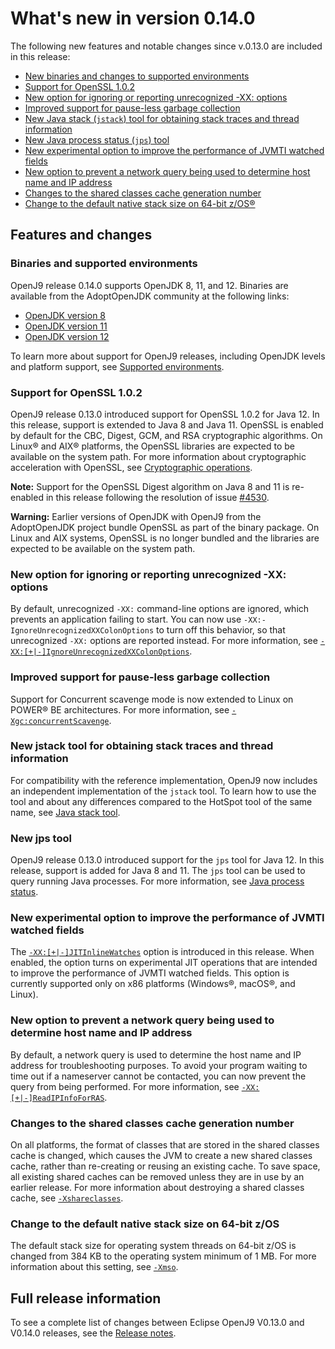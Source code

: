 <!--
* Copyright (c) 2017, 2019 IBM Corp. and others
*
* This program and the accompanying materials are made
* available under the terms of the Eclipse Public License 2.0
* which accompanies this distribution and is available at
* https://www.eclipse.org/legal/epl-2.0/ or the Apache
* License, Version 2.0 which accompanies this distribution and
* is available at https://www.apache.org/licenses/LICENSE-2.0.
*
* This Source Code may also be made available under the
* following Secondary Licenses when the conditions for such
* availability set forth in the Eclipse Public License, v. 2.0
* are satisfied: GNU General Public License, version 2 with
* the GNU Classpath Exception [1] and GNU General Public
* License, version 2 with the OpenJDK Assembly Exception [2].
*
* [1] https://www.gnu.org/software/classpath/license.html
* [2] http://openjdk.java.net/legal/assembly-exception.html
*
* SPDX-License-Identifier: EPL-2.0 OR Apache-2.0 OR GPL-2.0 WITH
* Classpath-exception-2.0 OR LicenseRef-GPL-2.0 WITH Assembly-exception
-->


# What's new in version 0.14.0

The following new features and notable changes since v.0.13.0 are included in this release:

- [New binaries and changes to supported environments](#binaries-and-supported-environments)
- [Support for OpenSSL 1.0.2](#support-for-openssl-102)
- [New option for ignoring or reporting unrecognized -XX: options](#new-option-for-ignoring-or-reporting-unrecognized-xx-options)
- [Improved support for pause-less garbage collection](#improved-support-for-pause-less-garbage-collection)
- [New Java stack (`jstack`) tool for obtaining stack traces and thread information](#new-jstack-tool-for-obtaining-stack-traces-and-thread-information)
- [New Java process status (`jps`) tool](#new-jps-tool)
- [New experimental option to improve the performance of JVMTI watched fields](#new-experimental-option-to-improve-the-performance-of-jvmti-watched-fields)
- [New option to prevent a network query being used to determine host name and IP address](#new-option-to-prevent-a-network-query-being-used-to-determine-host-name-and-ip-address)
- [Changes to the shared classes cache generation number](#changes-to-the-shared-classes-cache-generation-number)
- [Change to the default native stack size on 64-bit z/OS&reg;](#change-to-the-default-native-stack-size-on-64-bit-zos)

## Features and changes

### Binaries and supported environments

OpenJ9 release 0.14.0 supports OpenJDK 8, 11, and 12. Binaries are available from the AdoptOpenJDK community at the following links:

- [OpenJDK version 8](https://adoptopenjdk.net/archive.html?variant=openjdk8&jvmVariant=openj9)
- [OpenJDK version 11](https://adoptopenjdk.net/archive.html?variant=openjdk11&jvmVariant=openj9)
- [OpenJDK version 12](https://adoptopenjdk.net/archive.html?variant=openjdk12&jvmVariant=openj9)

To learn more about support for OpenJ9 releases, including OpenJDK levels and platform support, see [Supported environments](openj9_support.md).

### Support for OpenSSL 1.0.2

OpenJ9 release 0.13.0 introduced support for OpenSSL 1.0.2 for Java 12. In this release, support is extended to Java 8 and Java 11. OpenSSL is enabled by default for the CBC, Digest, GCM, and RSA cryptographic algorithms. On Linux&reg; and AIX&reg; platforms, the OpenSSL libraries are expected to be available on the system path. For more information about cryptographic acceleration with OpenSSL, see [Cryptographic operations](introduction.md#cryptographic-operations).

<i class="fa fa-pencil-square-o" aria-hidden="true"></i> **Note:** Support for the OpenSSL Digest algorithm on Java 8 and 11 is re-enabled in this release following the resolution of issue [#4530](https://github.com/eclipse/openj9/issues/4530).

<i class="fa fa-exclamation-triangle" aria-hidden="true"></i> **Warning:** Earlier versions of OpenJDK with OpenJ9 from the AdoptOpenJDK project bundle OpenSSL as part of the binary package. On Linux and AIX systems, OpenSSL is no longer bundled and the libraries are expected to be available on the system path.

### New option for ignoring or reporting unrecognized -XX: options

By default, unrecognized `-XX:` command-line options are ignored, which prevents an application failing to start. You can now use  `-XX:-IgnoreUnrecognizedXXColonOptions` to turn off this behavior, so that unrecognized `-XX:` options are reported instead. For more information, see [`-XX:[+|-]IgnoreUnrecognizedXXColonOptions`](xxignoreunrecognizedxxcolonoptions.md).

### Improved support for pause-less garbage collection

Support for Concurrent scavenge mode is now extended to Linux on POWER&reg; BE architectures. For more information, see [`-Xgc:concurrentScavenge`](xgc.md#concurrentscavenge).

### New jstack tool for obtaining stack traces and thread information

For compatibility with the reference implementation, OpenJ9 now includes an independent implementation of the `jstack` tool. To learn how to use the tool and
about any differences compared to the HotSpot tool of the same name, see [Java stack tool](tool_jstack.md).

### New jps tool

OpenJ9 release 0.13.0 introduced support for the `jps` tool for Java 12. In this release, support is added for Java 8 and 11. The `jps` tool can be used to  query running Java processes. For more information, see [Java process status](tool_jps.md).

### New experimental option to improve the performance of JVMTI watched fields

The [`-XX:[+|-]JITInlineWatches`](xxjitinlinewatches.md) option is introduced in this release. When enabled, the option turns on experimental
JIT operations that are intended to improve the performance of JVMTI watched fields. This option is currently supported only on x86 platforms (Windows&reg;, macOS&reg;, and Linux).

### New option to prevent a network query being used to determine host name and IP address

By default, a network query is used to determine the host name and IP address for troubleshooting purposes. To avoid your program waiting to time out if a nameserver cannot be contacted, you can now prevent the query from being performed. For more information, see [`-XX:[+|-]ReadIPInfoForRAS`](xxreadipinfoforras.md).

### Changes to the shared classes cache generation number

On all platforms, the format of classes that are stored in the shared classes cache is changed, which causes the JVM to create a new shared classes cache, rather than re-creating or reusing an existing cache. To save space, all existing shared caches can be removed unless they are in use by an earlier release. For more information about destroying a shared classes cache, see [`-Xshareclasses`](xshareclasses.md).

### Change to the default native stack size on 64-bit z/OS
The default stack size for operating system threads on 64-bit z/OS is changed from 384 KB to the operating system minimum of 1 MB. For more information about this setting, see [`-Xmso`](xmso.md).


## Full release information

To see a complete list of changes between Eclipse OpenJ9 V0.13.0 and V0.14.0 releases, see the [Release notes](https://github.com/eclipse/openj9/blob/master/doc/release-notes/0.14/0.14.md).

<!-- ==== END OF TOPIC ==== version0.14.md ==== -->
